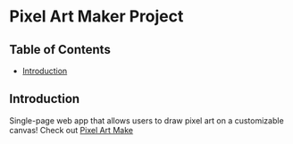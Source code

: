 # Pixel Art Maker Project

## Table of Contents

* [Introduction](#introduction)

## Introduction

Single-page web app that allows users to draw pixel art on a customizable canvas!
Check out [Pixel Art Make](https://ahmedmshaban.github.io/-Pixel-Art-Maker/)
